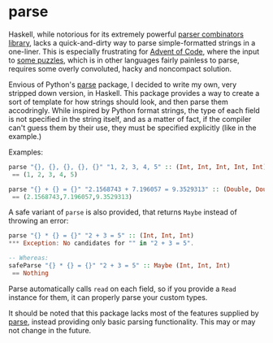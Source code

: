 # parse
Haskell, while notorious for its extremely powerful [parser combinators
library](https://hackage.haskell.org/package/parsec), lacks a quick-and-dirty way to parse
simple-formatted strings in a one-liner. This is especially frustrating for [Advent of
Code](https://adventofcode.com/), where the input to [some
puzzles](https://adventofcode.com/2021/day/5), which is in other languages fairly painless to parse,
requires some overly convoluted, hacky and noncompact solution.

Envious of Python's [parse](https://pypi.org/project/parse/) package, I decided to write my own,
very stripped down version, in Haskell. This package provides a way to create a sort of template for
how strings should look, and then parse them accodringly. While inspired by Python format strings,
the type of each field is not specified in the string itself, and as a matter of fact, if the
compiler can't guess them by their use, they must be specified explicitly (like in the example.)

Examples:
```hs
parse "{}, {}, {}, {}, {}" "1, 2, 3, 4, 5" :: (Int, Int, Int, Int, Int)
 == (1, 2, 3, 4, 5)

parse "{} + {} = {}" "2.1568743 + 7.196057 = 9.3529313" :: (Double, Double, Double)
 == (2.1568743,7.196057,9.3529313)
```

A safe variant of `parse` is also provided, that returns `Maybe` instead of throwing an error:
```hs
parse "{} * {} = {}" "2 + 3 = 5" :: (Int, Int, Int)
*** Exception: No candidates for "" in "2 + 3 = 5".

-- Whereas:
safeParse "{} * {} = {}" "2 + 3 = 5" :: Maybe (Int, Int, Int)
 == Nothing
```

Parse automatically calls `read` on each field, so if you provide a `Read` instance for them, it can
properly parse your custom types.

It should be noted that this package lacks most of the features supplied by
[parse](https://pypi.org/project/parse/), instead providing only basic parsing functionality. This
may or may not change in the future.
